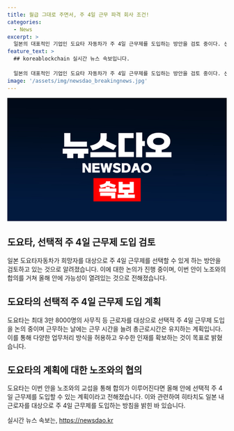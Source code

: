 ```yaml
---
title: 월급 그대로 주면서, 주 4일 근무 파격 회사 조건!
categories:
  - News
excerpt: >
  일본의 대표적인 기업인 도요타 자동차가 주 4일 근무제를 도입하는 방안을 검토 중이다. 선택적 주 4일 근무제는 공장근로자가 아닌 사무직 등 3만 8000명을 대상으로 하며, 총 근로시간은 유지하면서 일하는 날의 근무시간을 늘릴 예정이다. 또한, 다양한 업무처리 방식을 허용하여 우수한 인재를 확보하고자 하며, 노조와의 합의가 이뤄지면 올해 안에 시행될 것으로 전망된다. 요약: 도요타 자동차, 선택적 주 4일 근무제 도입 검토 중. 총 근로시간 유지, 다양한 업무처리 방식 허용, 노조와 합의시 올해 시행 전망.
feature_text: >
  ## koreablockchain 실시간 뉴스 속보입니다.

  일본의 대표적인 기업인 도요타 자동차가 주 4일 근무제를 도입하는 방안을 검토 중이다. 선택적 주 4일 근무제는 공장근로자가 아닌 사무직 등 3만 8000명을 대상으로 하며, 총 근로시간은 유지하면서 일하는 날의 근무시간을 늘릴 예정이다. 또한, 다양한 업무처리 방식을 허용하여 우수한 인재를 확보하고자 하며, 노조와의 합의가 이뤄지면 올해 안에 시행될 것으로 전망된다. 요약: 도요타 자동차, 선택적 주 4일 근무제 도입 검토 중. 총 근로시간 유지, 다양한 업무처리 방식 허용, 노조와 합의시 올해 시행 전망.
image: '/assets/img/newsdao_breakingnews.jpg'
---
```


<p><img src="/assets/img/newsdao_breakingnews.jpg" alt="koreablockchain 속보" /></p>

<h2 data-ke-size="size26">도요타, 선택적 주 4일 근무제 도입 검토</h2>

<p data-ke-size="size16">일본 도요타자동차가 희망자를 대상으로 주 4일 근무제를 선택할 수 있게 하는 방안을 검토하고 있는 것으로 알려졌습니다. 이에 대한 논의가 진행 중이며, 이번 안이 노조와의 합의를 거쳐 올해 안에 가능성이 열려있는 것으로 전해졌습니다.</p>

<h2 data-ke-size="size26">도요타의 선택적 주 4일 근무제 도입 계획</h2>

<p data-ke-size="size16">도요타는 최대 3만 8000명의 사무직 등 근로자를 대상으로 선택적 주 4일 근무제 도입을 논의 중이며 근무하는 날에는 근무 시간을 늘려 총근로시간은 유지하는 계획입니다. 이를 통해 다양한 업무처리 방식을 허용하고 우수한 인재를 확보하는 것이 목표로 밝혔습니다.</p>

<h2 data-ke-size="size26">도요타의 계획에 대한 노조와의 협의</h2>

<p data-ke-size="size16">도요타는 이번 안을 노조와의 교섭을 통해 합의가 이루어진다면 올해 안에 선택적 주 4일 근무제를 도입할 수 있는 계획이라고 전해졌습니다. 이와 관련하여 히타치도 일본 내 근로자를 대상으로 주 4일 근무제를 도입하는 방침을 밝힌 바 있습니다.</p>
실시간 뉴스 속보는, <a href="https://newsdao.kr" rel="dofollow">https://newsdao.kr</a>


